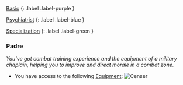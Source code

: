 
[Basic](Game/Progress#Basic)
{: .label .label-purple }

[Psychiatrist](Game/Psychiatrist)
{: .label .label-blue }

[Specialization](Game/Progress#Specialization)
{: .label .label-green }
### Padre
*You've got combat training experience and the equipment of a military chaplain, helping you to improve and direct morale in a combat zone.*
* You have access to the following [Equipment](Core/Equipment):
![Censer](Game/Blocks/Censer)